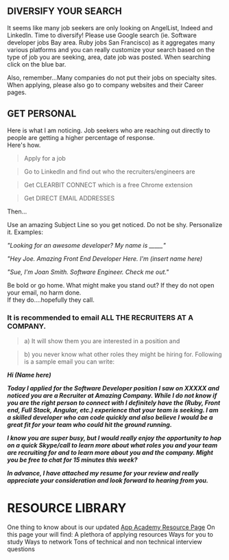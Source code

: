 
## DIVERSIFY YOUR SEARCH

It seems like many job seekers are only looking on AngelList, Indeed and LinkedIn.  Time to diversify!  Please use Google search 
(ie. Software developer jobs Bay area.  Ruby jobs San Francisco) as it aggregates many various platforms and you can really 
customize your search based on the type of job you are seeking, area, date job was posted.  When searching click on the blue bar.

Also, remember...Many companies do not put their jobs on specialty sites.  When applying, please also go to company websites and 
their Career pages.

## GET PERSONAL

Here is what I am noticing.  Job seekers who are reaching out directly to people are getting a higher percentage of response.  
Here's how.

> Apply for a job

> Go to LinkedIn and find out who the recruiters/engineers are

> Get CLEARBIT CONNECT which is a free Chrome extension

> Get DIRECT EMAIL ADDRESSES

Then...

Use an amazing Subject Line so you get noticed.  Do not be shy.  Personalize it.  Examples:

*"Looking for an awesome developer?  My name is _____"*

*"Hey Joe.  Amazing Front End Developer Here.  I'm (insert name here)*

*"Sue, I'm Joan Smith.  Software Engineer.  Check me out."*

Be bold or go home.  What might make you stand out?  If they do not open your email, no harm done.  
If they do....hopefully they call.

### It is recommended to email ALL THE RECRUITERS AT A COMPANY.  

> a) It will show them you are interested in a position and 

> b) you never know what other roles they might be hiring for.  Following is a sample email you can write:

**_Hi (Name here)_**

**_Today I applied for the Software Developer position I saw on XXXXX and noticed you are a Recruiter at Amazing Company.  While I do 
not know if you are the right person to connect with I definitely have the  (Ruby, Front end, Full Stack, Angular, etc.) experience 
that your team is seeking.  I am a skilled developer who can code quickly and also believe I would be a great fit for 
your team who could hit the ground running._**

**_I know you are super busy, but I would really enjoy the opportunity to hop on a quick Skype/call to learn more about what 
roles you and your team are recruiting for and to learn more about you and the company.  Might you be free to chat for 15 minutes 
this week?_**

**_In advance, I have attached my resume for your review and really appreciate your consideration and look forward 
to hearing from you._**

# RESOURCE LIBRARY

One thing to know about is our updated [App Academy Resource Page](https://docs.google.com/document/d/11hHOGz3UOpGIbWu4cQoWF8bqeobO5YOobmUgVNqEL_o/edit)  On this page your will find:
A plethora of applying resources
Ways for you to study
Ways to network
Tons of technical and non technical interview questions

